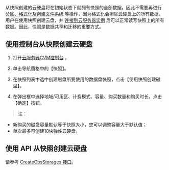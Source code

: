 从快照创建的云硬盘将在初始状态下就拥有快照的全部数据，因此不需要再进行 [分区、格式化及创建文件系统](http://tce.fsphere.cn/document/product/362/6734
) 等操作，因为格式化会擦除云硬盘上的所有数据。用户在使用快照创建云盘，并 [连接到云服务器实例](/doc/product/362/5745) 后可以正常读写快照上的所有数据。因此，快照是数据共享和迁移的重要方式。

## 使用控制台从快照创建云硬盘
1) 打开[云服务器CVM控制台](http://console.tce.fsphere.cn/cvm/) 。

2) 单击导航窗格中的【快照】。

3) 在快照列表中选中创建磁盘所要使用的数据盘快照，点击【使用快照创建磁盘】。

4) 在弹出框中选择地域/可用区、计费模式、容量、购买数量和购买时长，点击【确定】按钮。

> 注：
> 
- 新购买的磁盘容量默认等于快照大小，您可以调整容量大于默认值；
- 单次最多可创建10块弹性云硬盘。

## 使用 API 从快照创建云硬盘
请参考 [CreateCbsStorages 接口](/doc/api/364/2524)。
